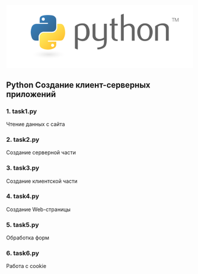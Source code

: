 <img src="test.png"><br>

## Python Создание клиент-серверных приложений 
### 1. task1.py 
Чтение данных с сайта

### 2. task2.py 
Создание серверной части

### 3. task3.py 
Создание клиентской части

### 4. task4.py 
Создание Web-страницы

### 5. task5.py
Обработка форм

### 6. task6.py
Работа с cookie











